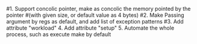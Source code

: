#1. Support concolic pointer, make as concolic the memory pointed by the pointer
#(with given size, or default value as 4 bytes)
#2. Make Passing argument by regs as default, and add list of exception patterns
#3. Add attribute "workload"
4. Add attribute "setup"
5. Automate the whole process, such as execute make by default
